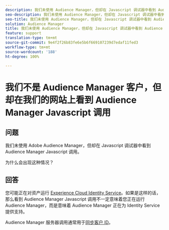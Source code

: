 ```yaml
---
description: 我们未使用 Audience Manager，但却在 Javascript 调试器中看到 Audience Manager Javascript 调用，这是为什么？
seo-description: 我们未使用 Audience Manager，但却在 Javascript 调试器中看到 Audience Manager Javascript 调用，这是为什么？
seo-title: 我们未使用 Audience Manager，但却在 Javascript 调试器中看到 Audience Manager Javascript 调用，这是为什么？
solution: Audience Manager
title: 我们未使用 Audience Manager，但却在 Javascript 调试器中看到 Audience Manager Javascript 调用，这是为什么？
feature: support
translation-type: tm+mt
source-git-commit: 9e4f2f26b83fe6e5b6f669107239d7edaf11fed3
workflow-type: tm+mt
source-wordcount: '188'
ht-degree: 100%

---
```



# 我们不是 Audience Manager 客户，但却在我们的网站上看到 Audience Manager Javascript 调用

## 问题

我们未使用 Adobe Audience Manager，但却在 Javascript 调试器中看到 Audience Manager Javascript 调用。

为什么会出现这种情况？

## 回答

您可能正在对资产运行 [Experience Cloud Identity Service](https://docs.adobe.com/content/help/zh-Hans/id-service/using/home.html)。如果是这样的话，那么看到 Audience Manager Javascript 调用不一定意味着您正在运行 Audience Manager，而是意味着 Audience Manager 正在为 Identity Service 提供支持。

Audience Manager 服务器调用通常用于[同步客户 ID](https://docs.adobe.com/content/help/zh-Hans/id-service/using/id-service-api/methods/setcustomerids.html)。
